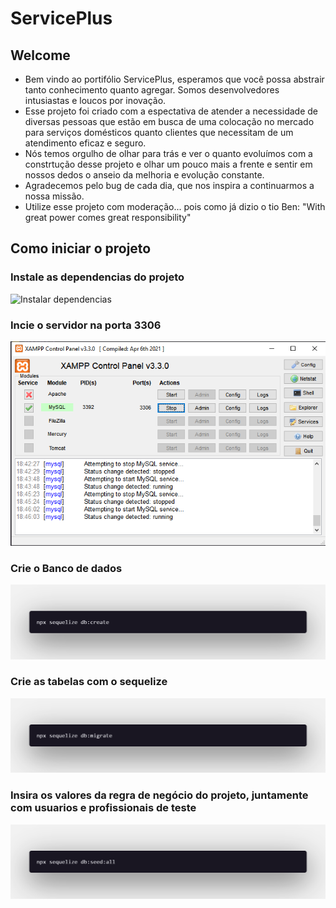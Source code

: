 # ServicePlus
## Welcome
- Bem vindo ao portifólio ServicePlus, esperamos que você possa abstrair tanto conhecimento quanto agregar. Somos desenvolvedores intusiastas e loucos por inovação.
- Esse projeto foi criado com a espectativa de atender a necessidade de diversas pessoas que estão em busca de uma colocação no mercado para serviços domésticos quanto clientes que necessitam de um atendimento eficaz e seguro.
- Nós temos orgulho de olhar para trás e ver o quanto evoluímos com a constrtução desse projeto e olhar um pouco mais a frente e sentir em nossos dedos o anseio da melhoria e evolução constante.
- Agradecemos pelo bug de cada dia, que nos inspira a continuarmos a nossa missão.
- Utilize esse projeto com moderação... pois como já dizio o tio Ben: "With great power comes great responsibility"

## Como iniciar o projeto
### Instale as dependencias do projeto
![Instalar dependencias](./public/img/imgReadme/npm-istall.png)
### Incie o servidor na porta 3306
![Iniciar servidor do banco de dados](./public/img/imgReadme/connect-database-server.PNG)
### Crie o Banco de dados
![Instalar dependencias](./public/img/imgReadme/create-database.png)
### Crie as tabelas com o sequelize
![Instalar dependencias](./public/img/imgReadme/create-table-with-migrations.png)
### Insira os valores da regra de negócio do projeto, juntamente com usuarios e profissionais de teste
![Instalar dependencias](./public/img/imgReadme/insert-values-to-test-and-foreignkeys-constrains.png)
   